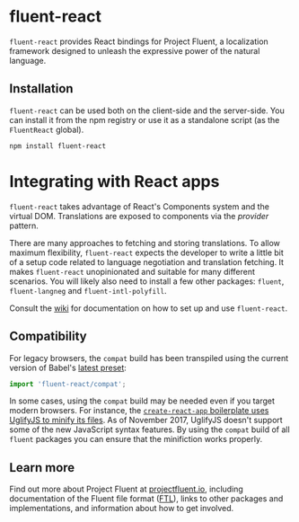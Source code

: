 # fluent-react

`fluent-react` provides React bindings for Project Fluent, a localization
framework designed to unleash the expressive power of the natural language.


## Installation

`fluent-react` can be used both on the client-side and the server-side.  You
can install it from the npm registry or use it as a standalone script (as the
`FluentReact` global).

    npm install fluent-react


# Integrating with React apps

`fluent-react` takes advantage of React's Components system and the virtual
DOM.  Translations are exposed to components via the _provider_ pattern.

There are many approaches to fetching and storing translations.  To allow
maximum flexibility, `fluent-react` expects the developer to write a little bit
of a setup code related to language negotiation and translation fetching.  It
makes `fluent-react` unopinionated and suitable for many different scenarios.
You will likely also need to install a few other packages: `fluent`,
`fluent-langneg` and `fluent-intl-polyfill`.

Consult the [wiki][] for documentation on how to set up and use `fluent-react`.

[wiki]: https://github.com/projectfluent/fluent.js/wiki/React-Bindings


## Compatibility

For legacy browsers, the `compat` build has been transpiled using the current
version of Babel's [latest preset][]:

```javascript
import 'fluent-react/compat';
```

In some cases, using the `compat` build may be needed even if you target
modern browsers. For instance, the [`create-react-app` boilerplate uses
UglifyJS to minify its files][create-react-app-minify]. As of November 2017,
UglifyJS doesn't support some of the new JavaScript syntax features. By using
the `compat` build of all `fluent` packages you can ensure that the
minifiction works properly.


[create-react-app-minify]: https://github.com/facebookincubator/create-react-app/blob/master/packages/react-scripts/template/README.md#npm-run-build-fails-to-minify


## Learn more

Find out more about Project Fluent at [projectfluent.io][], including
documentation of the Fluent file format ([FTL][]), links to other packages and
implementations, and information about how to get involved.


[latest preset]: https://babeljs.io/docs/plugins/preset-latest/
[projectfluent.io]: http://projectfluent.io
[FTL]: http://projectfluent.io/fluent/guide/
